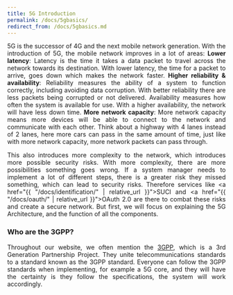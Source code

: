 ```yaml
---
title: 5G Introduction
permalink: /docs/5gbasics/
redirect_from: /docs/5gbasics.md
---
```

<style>body {text-align: justify}</style>

5G is the successor of 4G and the next mobile network generation. With the introduction of 5G, the mobile network improves in a lot of areas:
**Lower latency**: Latency is the time it takes a data packet to travel across the network towards its destination. With lower latency, the time for a packet to arrive, goes down which makes the network faster.
**Higher reliability & availability**: Reliability measures the ability of a system to function correctly, including avoiding data corruption. With better reliability there are less packets being corrupted or not delivered. Availability measures how often the system is available for use. With a higher availability, the network will have less down time.
**More network capacity**: More network capacity means more devices will be able to connect to the network and communicate with each other. Think about a highway with 4 lanes instead of 2 lanes, here more cars can pass in the same amount of time, just like with more network capacity, more network packets can pass through.


This also introduces more complexity to the network, which introduces more possible security risks. With more complexity, there are more possibilities something goes wrong. If a system manager needs to implement a lot of different steps, there is a greater risk they missed something, which can lead to security risks. Therefore services like <a href="{{ "/docs/identification/" | relative_url }}">SUCI</a> and <a href="{{ "/docs/oauth/" | relative_url }}">OAuth 2.0</a> are there to combat these risks and create a secure network.
But first, we will focus on explaining the 5G Architecture, and the function of all the components.

### Who are the 3GPP?
Throughout our website, we often mention the <a href="https://www.3gpp.org">3GPP</a>, which is a 3rd Generation Partnership Project. They unite telecommunications standards to a standard known as the 3GPP standard. Everyone can follow the 3GPP standards when implementing, for example a 5G core, and they will have the certainty is they follow the specifications, the system will work accordingly.
